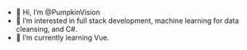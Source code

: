 - 👋 Hi, I’m @PumpkinVision
- 👀 I’m interested in full stack development, machine learning for data cleansing, and C#.
- 🌱 I’m currently learning Vue.

<!---
PumpkinVision/PumpkinVision is a ✨ special ✨ repository because its `README.md` (this file) appears on your GitHub profile.
You can click the Preview link to take a look at your changes.
--->
